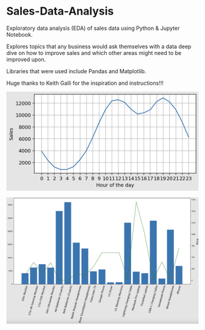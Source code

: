 # Sales-Data-Analysis

Exploratory data analysis (EDA) of sales data using Python & Jupyter Notebook.

Explores topics that any business would ask themselves with a data deep dive on how to improve sales and which other areas might need to be improved upon.

Libraries that were used include Pandas and Matplotlib. 

Huge thanks to Keith Galli for the inspiration and instructions!!! 

![Alt text](https://raw.githubusercontent.com/Mike-Zelixon/Sales-Data-Analysis/main/sales%20data%20chart.png?token=GHSAT0AAAAAACL73EIE6BGJSO3FMRR5BQCSZOCVI2A)

![Alt text](https://raw.githubusercontent.com/Mike-Zelixon/Sales-Data-Analysis/main/monthly%20sales.png)
